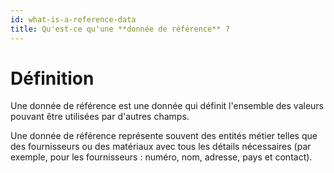 ```yaml
---
id: what-is-a-reference-data
title: Qu'est-ce qu'une **donnée de référence** ?
---
```


# Définition

Une donnée de référence est une donnée qui définit l'ensemble des valeurs pouvant être utilisées par d'autres champs.

Une donnée de référence représente souvent des entités métier telles que des fournisseurs ou des matériaux avec tous les détails nécessaires (par exemple, pour les fournisseurs : numéro, nom, adresse, pays et contact).
